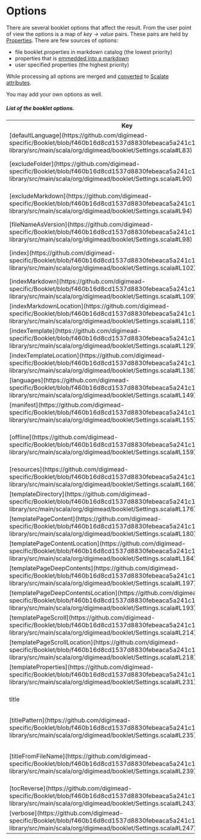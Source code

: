 Options
=======

There are several booklet options that affect the result. From the user point of view the options is a map of *key -> value* pairs. These pairs are held by [Properties][pr]. There are few sources of options:

* file booklet.properties in markdown catalog (the lowest priority)
* properties that is [emmedded into a markdown][embed]
* user specified properties (the highest priority)

While processing all options are merged and [converted][cv] to [Scalate attributes][sc].

You may add your own options as well.

##### List of the booklet options.

<table>
  <tr>
    <th>Key</th><th>Description</th><th>Example Values</th><th>Notes</th>
  </tr>
  <tr>
    <td>[defaultLanguage](https://github.com/digimead-specific/Booklet/blob/f460b16d8cd1537d8830febeaca5a241c192d21a/booklet-library/src/main/scala/org/digimead/booklet/Settings.scala#L83)</td>
    <td>A name of the default language.</td>
    <td>en</td>
    <td>changed by user</td>
  </tr>
  <tr>
    <td>[excludeFolder](https://github.com/digimead-specific/Booklet/blob/f460b16d8cd1537d8830febeaca5a241c192d21a/booklet-library/src/main/scala/org/digimead/booklet/Settings.scala#L90)</td>
    <td>An exclude regexp that applied to booklet markdowns.</td>
    <td>\d+</td>
    <td>[changed by user](https://github.com/digimead-specific/Booklet/blob/f460b16d8cd1537d8830febeaca5a241c192d21a/booklet-library/src/main/scala/org/digimead/booklet/template/BookletStorage.scala#L137)</td>
  </tr>
  <tr>
    <td>[excludeMarkdown](https://github.com/digimead-specific/Booklet/blob/f460b16d8cd1537d8830febeaca5a241c192d21a/booklet-library/src/main/scala/org/digimead/booklet/Settings.scala#L94)</td>
    <td>An exclude regexp that applied to booklet markdowns.</td>
    <td>\d+</td>
    <td>[changed by user](https://github.com/digimead-specific/Booklet/blob/f460b16d8cd1537d8830febeaca5a241c192d21a/booklet-library/src/main/scala/org/digimead/booklet/template/BookletStorage.scala#L193)</td>
  </tr>
  <tr>
    <td>[fileNameAsVersion](https://github.com/digimead-specific/Booklet/blob/f460b16d8cd1537d8830febeaca5a241c192d21a/booklet-library/src/main/scala/org/digimead/booklet/Settings.scala#L98)</td>
    <td>A name of the file with an index content.</td>
    <td>Y/N</td>
    <td>changed by user</td>
  </tr>
  <tr>
    <td>[index](https://github.com/digimead-specific/Booklet/blob/f460b16d8cd1537d8830febeaca5a241c192d21a/booklet-library/src/main/scala/org/digimead/booklet/Settings.scala#L102)</td>
    <td>Flag indicating whether the index should be generated.</td>
    <td>Y/N</td>
    <td>changed by user</td>
  </tr>
  <tr>
    <td>[indexMarkdown](https://github.com/digimead-specific/Booklet/blob/f460b16d8cd1537d8830febeaca5a241c192d21a/booklet-library/src/main/scala/org/digimead/booklet/Settings.scala#L109)</td>
    <td>A name of the file with an index content.</td>
    <td>index.markdown</td>
    <td>changed by user</td>
  </tr>
  <tr>
    <td>[indexMarkdownLocation](https://github.com/digimead-specific/Booklet/blob/f460b16d8cd1537d8830febeaca5a241c192d21a/booklet-library/src/main/scala/org/digimead/booklet/Settings.scala#L116)</td>
    <td>Full path to indexMarkdown.</td>
    <td>/full/path/to/index.markdown</td>
    <td>[changed by application](https://github.com/digimead-specific/Booklet/blob/f460b16d8cd1537d8830febeaca5a241c192d21a/booklet-library/src/main/scala/org/digimead/booklet/Settings.scala#L247)</td>
  </tr>
  <tr>
    <td>[indexTemplate](https://github.com/digimead-specific/Booklet/blob/f460b16d8cd1537d8830febeaca5a241c192d21a/booklet-library/src/main/scala/org/digimead/booklet/Settings.scala#L129)</td>
    <td>A name of the file with the index template.</td>
    <td>index.scaml</td>
    <td>changed by user</td>
  </tr>
  <tr>
    <td>[indexTemplateLocation](https://github.com/digimead-specific/Booklet/blob/f460b16d8cd1537d8830febeaca5a241c192d21a/booklet-library/src/main/scala/org/digimead/booklet/Settings.scala#L136)</td>
    <td>Full path to indexTemplate.</td>
    <td>/full/path/to/index.scaml</td>
    <td>[changed by application](https://github.com/digimead-specific/Booklet/blob/f460b16d8cd1537d8830febeaca5a241c192d21a/booklet-library/src/main/scala/org/digimead/booklet/template/BookletStorage.scala#L259)</td>
  </tr>
  <tr>
    <td>[languages](https://github.com/digimead-specific/Booklet/blob/f460b16d8cd1537d8830febeaca5a241c192d21a/booklet-library/src/main/scala/org/digimead/booklet/Settings.scala#L149)</td>
    <td>A list of the booklet languages.</td>
    <td>en, ja, ru</td>
    <td>changed by user</td>
  </tr>
  <tr>
    <td>[manifest](https://github.com/digimead-specific/Booklet/blob/f460b16d8cd1537d8830febeaca5a241c192d21a/booklet-library/src/main/scala/org/digimead/booklet/Settings.scala#L155)</td>
    <td>A name of the file with site manifest for offline usage.</td>
    <td>booklet.manifest</td>
    <td>changed by user</td>
  </tr>
  <tr>
    <td>[offline](https://github.com/digimead-specific/Booklet/blob/f460b16d8cd1537d8830febeaca5a241c192d21a/booklet-library/src/main/scala/org/digimead/booklet/Settings.scala#L159)</td>
    <td>Flag indicating whether the generated content should support offline mode.</td>
    <td>Y/N</td>
    <td>changed by user</td>
  </tr>
  <tr>
    <td>[resources](https://github.com/digimead-specific/Booklet/blob/f460b16d8cd1537d8830febeaca5a241c192d21a/booklet-library/src/main/scala/org/digimead/booklet/Settings.scala#L166)</td>
    <td>Full path to user container with booklet template.</td>
    <td>/full/path/to/directory/with/template</td>
    <td>[changed by user](https://github.com/digimead-specific/Booklet/blob/f460b16d8cd1537d8830febeaca5a241c192d21a/booklet-library/src/main/scala/org/digimead/booklet/template/BookletStorage.scala#L299)</td>
  </tr>
  <tr>
    <td>[templateDirectory](https://github.com/digimead-specific/Booklet/blob/f460b16d8cd1537d8830febeaca5a241c192d21a/booklet-library/src/main/scala/org/digimead/booklet/Settings.scala#L176)</td>
    <td>A name of the template directory.</td>
    <td>template</td>
    <td>changed by user</td>
  </tr>
  <tr>
    <td>[templatePageContent](https://github.com/digimead-specific/Booklet/blob/f460b16d8cd1537d8830febeaca5a241c192d21a/booklet-library/src/main/scala/org/digimead/booklet/Settings.scala#L180)</td>
    <td>A name of the PageContent template.</td>
    <td>pageContent.scaml</td>
    <td>changed by user</td>
  </tr>
  <tr>
    <td>[templatePageContentLocation](https://github.com/digimead-specific/Booklet/blob/f460b16d8cd1537d8830febeaca5a241c192d21a/booklet-library/src/main/scala/org/digimead/booklet/Settings.scala#L184)</td>
    <td>Full path to PageContent template.</td>
    <td>/full/path/to/pageContent.scaml</td>
    <td>[changed by application](https://github.com/digimead-specific/Booklet/blob/f460b16d8cd1537d8830febeaca5a241c192d21a/booklet-library/src/main/scala/org/digimead/booklet/template/BookletStorage.scala#L263)</td>
  </tr>
  <tr>
    <td>[templatePageDeepContents](https://github.com/digimead-specific/Booklet/blob/f460b16d8cd1537d8830febeaca5a241c192d21a/booklet-library/src/main/scala/org/digimead/booklet/Settings.scala#L197)</td>
    <td>A name of the PageDeepContents template.</td>
    <td>pageDeepContents.scaml</td>
    <td>changed by user</td>
  </tr>
  <tr>
    <td>[templatePageDeepContentsLocation](https://github.com/digimead-specific/Booklet/blob/f460b16d8cd1537d8830febeaca5a241c192d21a/booklet-library/src/main/scala/org/digimead/booklet/Settings.scala#L193)</td>
    <td>Full path to PageDeepContents template.</td>
    <td>/full/path/to/pageDeepContents.scaml</td>
    <td>[changed by application](https://github.com/digimead-specific/Booklet/blob/f460b16d8cd1537d8830febeaca5a241c192d21a/booklet-library/src/main/scala/org/digimead/booklet/template/BookletStorage.scala#L267)</td>
  </tr>
  <tr>
    <td>[templatePageScroll](https://github.com/digimead-specific/Booklet/blob/f460b16d8cd1537d8830febeaca5a241c192d21a/booklet-library/src/main/scala/org/digimead/booklet/Settings.scala#L214)</td>
    <td>A name of the PageScroll template.</td>
    <td>pageScroll.scaml</td>
    <td>changed by user</td>
  </tr>
  <tr>
    <td>[templatePageScrollLocation](https://github.com/digimead-specific/Booklet/blob/f460b16d8cd1537d8830febeaca5a241c192d21a/booklet-library/src/main/scala/org/digimead/booklet/Settings.scala#L218)</td>
    <td>Full path to PageScroll template.</td>
    <td>/full/path/to/pageScroll.scaml</td>
    <td>[changed by application](https://github.com/digimead-specific/Booklet/blob/f460b16d8cd1537d8830febeaca5a241c192d21a/booklet-library/src/main/scala/org/digimead/booklet/template/BookletStorage.scala#L271)</td>
  </tr>
  <tr>
    <td>[templateProperties](https://github.com/digimead-specific/Booklet/blob/f460b16d8cd1537d8830febeaca5a241c192d21a/booklet-library/src/main/scala/org/digimead/booklet/Settings.scala#L231)</td>
    <td>A name of the file with template properties.</td>
    <td>booklet.properties</td>
    <td>changed by user</td>
  </tr>
  <tr>
    <td>title</td>
    <td>Page title.</td>
    <td>My Title</td>
    <td>[changed by user](https://github.com/digimead-specific/Booklet/blob/f460b16d8cd1537d8830febeaca5a241c192d21a/booklet-library/src/main/scala/org/digimead/booklet/content/Leaf.scala#L36)</td>
  </tr>
  <tr>
    <td>[titlePattern](https://github.com/digimead-specific/Booklet/blob/f460b16d8cd1537d8830febeaca5a241c192d21a/booklet-library/src/main/scala/org/digimead/booklet/Settings.scala#L235)</td>
    <td>Title pattern that applied to each page title (not to the content title).</td>
    <td>{{{ %s }}}</td>
    <td>[changed by user](https://github.com/digimead-specific/Booklet/blob/f460b16d8cd1537d8830febeaca5a241c192d21a/booklet-library/src/main/scala/org/digimead/booklet/content/Leaf.scala#L36)</td>
  </tr>
  <tr>
    <td>[titleFromFileName](https://github.com/digimead-specific/Booklet/blob/f460b16d8cd1537d8830febeaca5a241c192d21a/booklet-library/src/main/scala/org/digimead/booklet/Settings.scala#L239)</td>
    <td>Flag indicating whether page title should be generated from the file name.</td>
    <td>Y/N</td>
    <td>changed by user</td>
  </tr>
  <tr>
    <td>[tocReverse](https://github.com/digimead-specific/Booklet/blob/f460b16d8cd1537d8830febeaca5a241c192d21a/booklet-library/src/main/scala/org/digimead/booklet/Settings.scala#L243)</td>
    <td>Flag with toc sort order.</td>
    <td>Y/N</td>
    <td>changed by user</td>
  </tr>
  <tr>
    <td>[verbose](https://github.com/digimead-specific/Booklet/blob/f460b16d8cd1537d8830febeaca5a241c192d21a/booklet-library/src/main/scala/org/digimead/booklet/Settings.scala#L247)</td>
    <td>Flag indicating whether the library should be verbose.</td>
    <td>Y/N</td>
    <td>[changed by user or application](https://github.com/digimead-specific/Booklet/blob/f460b16d8cd1537d8830febeaca5a241c192d21a/booklet-app/src/main/scala/org/digimead/booklet/Application.scala#L104)</td>
  </tr>
</table>


[pr]: http://docs.oracle.com/javase/6/docs/api/java/util/Properties.html
[embed]: http://pamflet.databinder.net/Template+Properties.html#Properties+Front+Matter
[sc]: http://scalate.fusesource.org/documentation/scalate-embedding-guide.html#Passing_Data_to_the_Template
[cv]: https://github.com/digimead-specific/Booklet/blob/f460b16d8cd1537d8830febeaca5a241c192d21a/booklet-library/src/main/scala/org/digimead/booklet/template/Printer.scala#L67